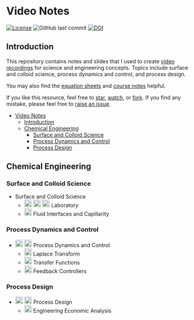 # Video Notes

[![License](https://img.shields.io/github/license/tengjuilin/video-notes)](https://creativecommons.org/licenses/by/4.0/)
![GitHub last commit](https://img.shields.io/github/last-commit/tengjuilin/video-notes)
[![DOI](https://zenodo.org/badge/597586058.svg)](https://zenodo.org/badge/latestdoi/597586058)

## Introduction

This repository contains notes and slides that I used to create [video recordings](https://www.youtube.com/@thenanokid) for science and engineering concepts. Topics include surface and colloid science, process dynamics and control, and process design.

You may also find the [equation sheets](https://github.com/tengjuilin/equation-sheets) and [course notes](https://github.com/tengjuilin/course-notes) helpful.

If you like this resource, feel free to [star](https://github.com/tengjuilin/video-notes/stargazers), [watch](https://github.com/tengjuilin/video-notes/watchers), or [fork](https://github.com/tengjuilin/video-notes/network/members). If you find any mistake, please feel free to [raise an issue](https://github.com/tengjuilin/video-notes/issues/new).

- [Video Notes](#video-notes)
  - [Introduction](#introduction)
  - [Chemical Engineering](#chemical-engineering)
    - [Surface and Colloid Science](#surface-and-colloid-science)
    - [Process Dynamics and Control](#process-dynamics-and-control)
    - [Process Design](#process-design)

## Chemical Engineering

### Surface and Colloid Science

- Surface and Colloid Science
  - [<img src="https://simpleicons.org/icons/youtube.svg" width=20 alt="youtube">](https://www.youtube.com/playlist?list=PLtDRUga2Hhfa011Wk9wRXlOUhHGArBlFF) [<img src="https://simpleicons.org/icons/bilibili.svg" width=20 alt="bilibili">](https://space.bilibili.com/301350381/channel/seriesdetail?sid=3144484) [<img src="https://simpleicons.org/icons/github.svg" width=20 alt="github">](https://github.com/tengjuilin/video-notes/tree/main/Surface%20and%20Colloid%20Science/0%20Laboratory) Laboratory
  - [<img src="https://simpleicons.org/icons/github.svg" width=20 alt="github">](https://github.com/tengjuilin/video-notes/tree/main/Surface%20and%20Colloid%20Science/1%20Fluid%20Interfaces%20and%20Capillarity) Fluid Interfaces and Capillarity

### Process Dynamics and Control

- [<img src="https://simpleicons.org/icons/youtube.svg" width=20 alt="youtube">](https://www.youtube.com/playlist?list=PLtDRUga2HhfYC-T90rnDHy7ENZ45K6eEP) [<img src="https://simpleicons.org/icons/bilibili.svg" width=20 alt="bilibili">](https://space.bilibili.com/301350381/channel/seriesdetail?sid=3016354) Process Dynamics and Control
  - [<img src="https://simpleicons.org/icons/github.svg" width=20 alt="github">](Process%20Dynamics%20and%20Control/Laplace%20Transform) Laplace Transform
  - [<img src="https://simpleicons.org/icons/github.svg" width=20 alt="github">](Process%20Dynamics%20and%20Control/Transfer%20Functions) Transfer Functions
  - [<img src="https://simpleicons.org/icons/github.svg" width=20 alt="github">](Process%20Dynamics%20and%20Control/Feedback%20Controllers) Feedback Controllers

### Process Design

- [<img src="https://simpleicons.org/icons/youtube.svg" width=20 alt="youtube">](https://www.youtube.com/playlist?list=PLtDRUga2HhfY8fj_xtHBQUr2ZfxcrR4l8) [<img src="https://simpleicons.org/icons/bilibili.svg" width=20 alt="bilibili">](https://space.bilibili.com/301350381/channel/seriesdetail?sid=3035906) Process Design
  - [<img src="https://simpleicons.org/icons/github.svg" width=20 alt="github">](Process%20Design/Engineering%Economic%Analysis) Engineering Economic Analysis
